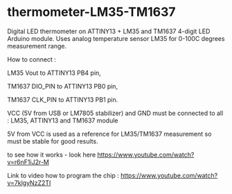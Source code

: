 # thermometer-LM35-TM1637
Digital LED thermometer on ATTINY13 + LM35 and TM1637 4-digit LED Arduino module. 
Uses analog temperature sensor LM35 for 0-100C degrees measurement range.

How to connect :

LM35 Vout to ATTINY13 PB4 pin,

TM1637 DIO_PIN to ATTINY13 PB0 pin,

TM1637 CLK_PIN to ATTINY13 PB1 pin.

VCC (5V from USB or LM7805 stabilizer) and GND must be connected to all : LM35, ATTINY13 and TM1637 module

5V from VCC is used as a reference for LM35/TM1637 measurement so must be stable for good results.

to see how it works - look here https://www.youtube.com/watch?v=r6nF1iJ2r-M

Link to video how to program the chip : https://www.youtube.com/watch?v=7klgyNzZ2TI
